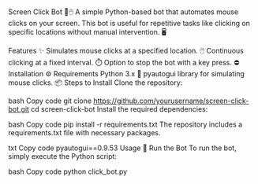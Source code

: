 Screen Click Bot 🤖🖱️
A simple Python-based bot that automates mouse clicks on your screen. This bot is useful for repetitive tasks like clicking on specific locations without manual intervention. 🖥️

Features ✨
Simulates mouse clicks at a specified location. 🖱️
Continuous clicking at a fixed interval. ⏱️
Option to stop the bot with a key press. ⛔
Installation ⚙️
Requirements
Python 3.x 🐍
pyautogui library for simulating mouse clicks. 📦
Steps to Install
Clone the repository:

bash
Copy code
git clone https://github.com/yourusername/screen-click-bot.git
cd screen-click-bot
Install the required dependencies:

bash
Copy code
pip install -r requirements.txt
The repository includes a requirements.txt file with necessary packages.

txt
Copy code
pyautogui==0.9.53
Usage 🚀
Run the Bot
To run the bot, simply execute the Python script:

bash
Copy code
python click_bot.py
